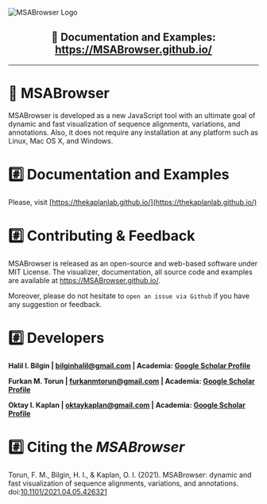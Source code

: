 ![MSABrowser Logo](https://user-images.githubusercontent.com/65191506/81839302-06123400-9550-11ea-92d2-ac904ccd32c6.png)
<h2 align="center"> 📰 Documentation and Examples: <a href="https://MSABrowser.github.io/">https://MSABrowser.github.io/</a> </h2>

---

# 🧬 MSABrowser

MSABrowser is developed as a new JavaScript tool with an ultimate goal of dynamic and fast visualization of sequence alignments, variations, and annotations. Also, it does not require any installation at any platform such as Linux, Mac OS X, and Windows.

# :hash: Documentation and Examples 
Please, visit [https://thekaplanlab.github.io/](https://thekaplanlab.github.io/)

# :hash: Contributing & Feedback
MSABrowser is released as an open-source and web-based software under MIT License. The visualizer, documentation, all source code and examples are available at https://MSABrowser.github.io/.

Moreover, please do not hesitate to `open an issue via Github` if you have any suggestion or feedback.

# :hash: Developers

**Halil I. Bilgin |  [bilginhalil@gmail.com](mailto:bilginhalil@gmail.com) | Academia: [Google Scholar Profile](https://scholar.google.com/citations?user=U1jyUGkAAAAJ&hl=en&oi=ao)**


**Furkan M. Torun |  [furkanmtorun@gmail.com](mailto:furkanmtorun@gmail.com) | Academia: [Google Scholar Profile](https://scholar.google.com/citations?user=d5ZyOZ4AAAAJ)**


**Oktay I. Kaplan |  [oktaykaplan@gmail.com](mailto:oktaykaplan@gmail.com) | Academia: [Google Scholar Profile](https://scholar.google.com/citations?user=YFzvQQUAAAAJ&hl=en)**


# :hash: Citing the *MSABrowser*
Torun, F. M., Bilgin, H. I., & Kaplan, O. I. (2021). MSABrowser: dynamic and fast visualization of sequence alignments, variations, and annotations. doi:[10.1101/2021.04.05.426321](https://www.biorxiv.org/content/10.1101/2021.04.05.426321v1) 

